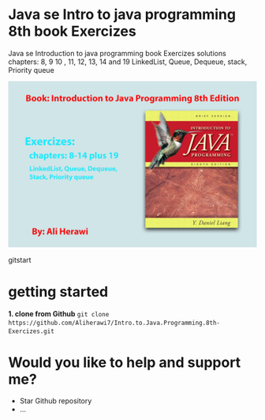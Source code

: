 # Java se Intro to java programming 8th book Exercizes
 Java se Introduction to java programming book Exercizes solutions
 chapters: 8, 9 10 , 11, 12, 13, 14 and 19
 LinkedList, Queue, Dequeue, 
 stack, Priority queue

 
![Java se Exercizes](assets/Exercizes.png)

gitstart
# getting started

**1. clone from Github**
 `git clone https://github.com/Aliherawi7/Intro.to.Java.Programming.8th-Exercizes.git`


# Would you like to help and support me?
* Star Github repository
* ...
